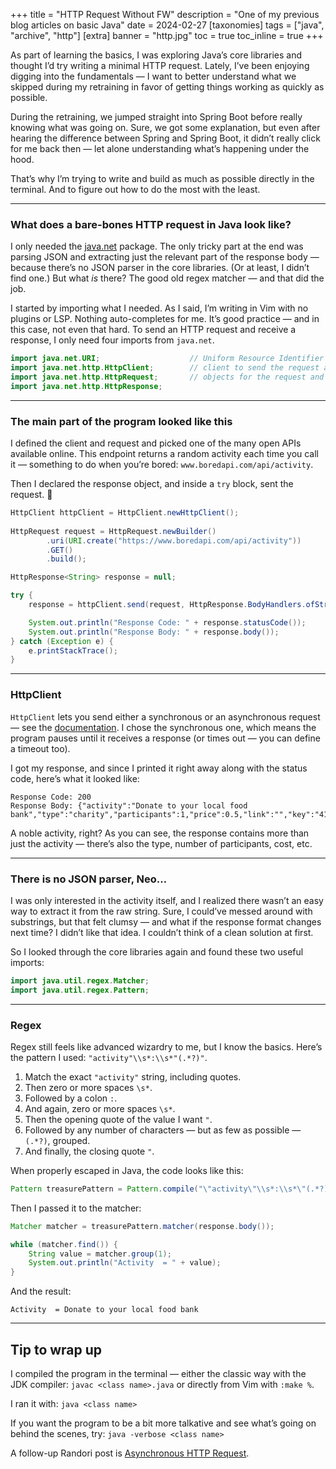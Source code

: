 +++
title = "HTTP Request Without FW"
description = "One of my previous blog articles on basic Java"
date = 2024-02-27
[taxonomies]
tags = ["java", "archive", "http"]
[extra]
banner = "http.jpg"
toc = true
toc_inline = true
+++

As part of learning the basics, I was exploring Java’s core libraries and thought I’d try writing a minimal HTTP request.
Lately, I’ve been enjoying digging into the fundamentals — I want to better understand what we skipped during my retraining in favor of getting things working as quickly as possible.

During the retraining, we jumped straight into Spring Boot before really knowing what was going on.
Sure, we got some explanation, but even after hearing the difference between Spring and Spring Boot, it didn’t really click for me back then — let alone understanding what’s happening under the hood.

That’s why I’m trying to write and build as much as possible directly in the terminal.
And to figure out how to do the most with the least.

---

### What does a bare-bones HTTP request in Java look like?

I only needed the [java.net](https://docs.oracle.com/en/java/javase/21/docs/api/java.base/java/net/package-summary.html) package.
The only tricky part at the end was parsing JSON and extracting just the relevant part of the response body — because there’s no JSON parser in the core libraries.
(Or at least, I didn’t find one.)
But what *is* there? The good old regex matcher — and that did the job.

I started by importing what I needed. As I said, I’m writing in Vim with no plugins or LSP. Nothing auto-completes for me.
It’s good practice — and in this case, not even that hard.
To send an HTTP request and receive a response, I only need four imports from `java.net`.

```java
import java.net.URI;                    // Uniform Resource Identifier object — needed to identify a web resource
import java.net.http.HttpClient;        // client to send the request and receive the response
import java.net.http.HttpRequest;       // objects for the request and response
import java.net.http.HttpResponse;
```

---

### The main part of the program looked like this

I defined the client and request and picked one of the many open APIs available online.
This endpoint returns a random activity each time you call it — something to do when you’re bored:
`www.boredapi.com/api/activity`.

Then I declared the response object, and inside a `try` block, sent the request. 🙂

```java
HttpClient httpClient = HttpClient.newHttpClient();
        
HttpRequest request = HttpRequest.newBuilder()
        .uri(URI.create("https://www.boredapi.com/api/activity"))
        .GET()
        .build();

HttpResponse<String> response = null;

try {
    response = httpClient.send(request, HttpResponse.BodyHandlers.ofString());

    System.out.println("Response Code: " + response.statusCode());
    System.out.println("Response Body: " + response.body());
} catch (Exception e) {
    e.printStackTrace();
}
```

---

### HttpClient

`HttpClient` lets you send either a synchronous or an asynchronous request — see the [documentation](https://docs.oracle.com/en/java/javase/21/docs/api/java.net.http/java/net/http/HttpClient.html).
I chose the synchronous one, which means the program pauses until it receives a response (or times out — you can define a timeout too).

I got my response, and since I printed it right away along with the status code, here’s what it looked like:

```
Response Code: 200
Response Body: {"activity":"Donate to your local food bank","type":"charity","participants":1,"price":0.5,"link":"","key":"4150284","accessibility":0.8}
```

A noble activity, right?
As you can see, the response contains more than just the activity — there’s also the type, number of participants, cost, etc.

---

### There is no JSON parser, Neo…

I was only interested in the activity itself, and I realized there wasn’t an easy way to extract it from the raw string.
Sure, I could’ve messed around with substrings, but that felt clumsy — and what if the response format changes next time?
I didn’t like that idea. I couldn’t think of a clean solution at first.

So I looked through the core libraries again and found these two useful imports:

```java
import java.util.regex.Matcher;
import java.util.regex.Pattern;
```

---

### Regex

Regex still feels like advanced wizardry to me, but I know the basics.
Here’s the pattern I used: `"activity"\\s*:\\s*"(.*?)"`.

1. Match the exact `"activity"` string, including quotes.
2. Then zero or more spaces `\s*`.
3. Followed by a colon `:`.
4. And again, zero or more spaces `\s*`.
5. Then the opening quote of the value I want `"`.
6. Followed by any number of characters — but as few as possible — `(.*?)`, grouped.
7. And finally, the closing quote `"`.

When properly escaped in Java, the code looks like this:

```java
Pattern treasurePattern = Pattern.compile("\"activity\"\\s*:\\s*\"(.*?)\"");
```

Then I passed it to the matcher:

```java
Matcher matcher = treasurePattern.matcher(response.body());

while (matcher.find()) {
    String value = matcher.group(1);
    System.out.println("Activity  = " + value);
}
```

And the result:

```
Activity  = Donate to your local food bank
```

---

## Tip to wrap up

I compiled the program in the terminal — either the classic way with the JDK compiler:
`javac <class name>.java`
or directly from Vim with `:make %`.

I ran it with:
`java <class name>`

If you want the program to be a bit more talkative and see what’s going on behind the scenes, try:
`java -verbose <class name>`

A follow-up Randori post is [Asynchronous HTTP Request](/posts/asynchronous-http-request).


